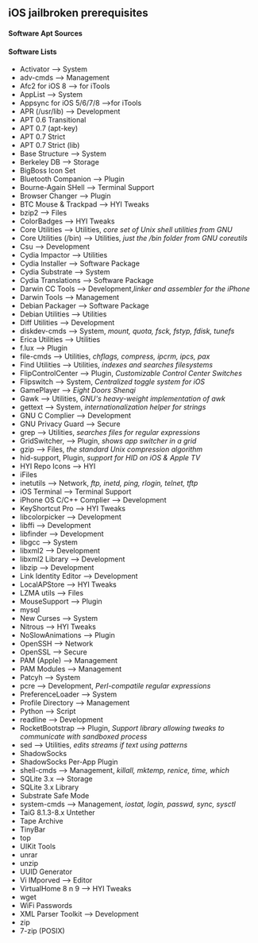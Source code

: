 ## iOS jailbroken prerequisites

#### Software Apt Sources

#### Software Lists

* Activator --> System
* adv-cmds --> Management
* Afc2 for iOS 8 --> for iTools
* AppList --> System
* Appsync for iOS 5/6/7/8 -->for iTools
* APR (/usr/lib) --> Development
* APT 0.6 Transitional
* APT 0.7 (apt-key)
* APT 0.7 Strict
* APT 0.7 Strict (lib)
* Base Structure --> System
* Berkeley DB --> Storage
* BigBoss Icon Set
* Bluetooth Companion --> Plugin
* Bourne-Again SHell --> Terminal Support
* Browser Changer --> Plugin
* BTC Mouse & Trackpad --> HYI Tweaks
* bzip2 --> Files
* ColorBadges --> HYI Tweaks
* Core Utilities --> Utilities, *core set of Unix shell utilities from GNU*
* Core Utilities (/bin) --> Utilities, *just the /bin folder from GNU coreutils*
* Csu --> Development
* Cydia Impactor --> Utilities
* Cydia Installer --> Software Package
* Cydia Substrate --> System
* Cydia Translations --> Software Package
* Darwin CC Tools --> Development,*linker and assembler for the iPhone*
* Darwin Tools --> Management
* Debian Packager --> Software Package
* Debian Utilities --> Utilities
* Diff Utilities --> Development
* diskdev-cmds --> System, *mount, quota, fsck, fstyp, fdisk, tunefs*
* Erica Utilities --> Utilities
* f.lux --> Plugin
* file-cmds --> Utilities, *chflags, compress, ipcrm, ipcs, pax*
* Find Utilities --> Utilities, *indexes and searches filesystems*
* FlipControlCenter --> Plugin, *Customizable Control Center Switches*
* Flipswitch --> System, *Centralized toggle system for iOS*
* GamePlayer --> *Eight Doors Shenqi*
* Gawk --> Utilities, *GNU's heavy-weight implementation of awk*
* gettext --> System, *internationalization helper for strings*
* GNU C Complier --> Development
* GNU Privacy Guard --> Secure
* grep --> Utilities, *searches files for regular expressions*
* GridSwitcher, --> Plugin, *shows app switcher in a grid*
* gzip --> Files, *the standard Unix compression algorithm*
* hid-support, Plugin, *support for HID on iOS & Apple TV*
* HYI Repo Icons --> HYI
* iFiles
* inetutils --> Network, *ftp, inetd, ping, rlogin, telnet, tftp*
* iOS Terminal --> Terminal Support
* iPhone OS C/C++ Complier --> Development
* KeyShortcut Pro --> HYI Tweaks
* libcolorpicker --> Development
* libffi --> Development
* libfinder --> Development
* libgcc --> System
* libxml2 --> Development
* libxml2 Library --> Development
* libzip --> Development
* Link Identity Editor --> Development
* LocalAPStore --> HYI Tweaks
* LZMA utils --> Files
* MouseSupport --> Plugin
* mysql
* New Curses --> System
* Nitrous --> HYI Tweaks
* NoSlowAnimations --> Plugin
* OpenSSH --> Network
* OpenSSL --> Secure
* PAM (Apple) --> Management
* PAM Modules --> Management
* Patcyh --> System
* pcre --> Development, *Perl-compatile regular expressions*
* PreferenceLoader --> System
* Profile Directory --> Management
* Python --> Script
* readline --> Development
* RocketBootstrap --> Plugin, *Support library allowing tweaks to communicate with sandboxed process*
* sed --> Utilities, *edits streams if text using patterns*
* ShadowSocks
* ShadowSocks Per-App Plugin
* shell-cmds --> Management, *killall, mktemp, renice, time, which*
* SQLite 3.x --> Storage
* SQLite 3.x Library
* Substrate Safe Mode
* system-cmds --> Management, *iostat, login, passwd, sync, sysctl*
* TaiG 8.1.3-8.x Untether
* Tape Archive
* TinyBar
* top
* UIKit Tools
* unrar
* unzip
* UUID Generator
* Vi IMporved --> Editor
* VirtualHome 8 n 9 --> HYI Tweaks
* wget
* WiFi Passwords
* XML Parser Toolkit --> Development
* zip
* 7-zip (POSIX)
